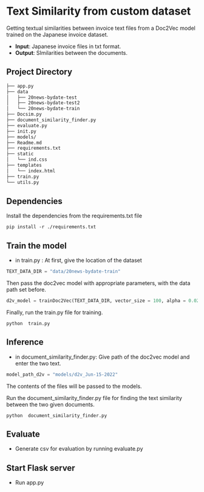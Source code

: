 # Text Similarity from custom dataset
Getting textual similarities between invoice text files from a Doc2Vec model trained on the Japanese invoice dataset.

- **Input**: Japanese invoice files in txt format.
- **Output**: SImilarities between the documents.


## Project Directory
```bash
├── app.py
├── data
│   ├── 20news-bydate-test
│   ├── 20news-bydate-test2
│   └── 20news-bydate-train
├── Docsim.py
├── document_similarity_finder.py
├── evaluate.py
├── init.py
├── models/
├── Readme.md
├── requirements.txt
├── static
│   └── ind.css
├── templates
│   └── index.html
├── train.py
└── utils.py
```




## Dependencies
Install the dependencies from the requirements.txt file
```console
pip install -r ./requirements.txt

```

## Train the model
- in train.py : 
At first, give the location of the dataset

```py
TEXT_DATA_DIR = "data/20news-bydate-train"

```

Then pass the doc2vec model with appropriate parameters, with the data path set before.
```py
d2v_model = trainDoc2Vec(TEXT_DATA_DIR, vector_size = 100, alpha = 0.025, min_count = 1, epochs=100,  save = True)

```
Finally, run the train.py file for training.
```console
python  train.py

```

## Inference
- in document_similarity_finder.py:
Give path of the doc2vec model and enter the two text.
```py
model_path_d2v = "models/d2v_Jun-15-2022"

```
The contents of the files will be passed to the models.

Run the document_similarity_finder.py file for finding the text similarity between the two given documents.

```console
python  document_similarity_finder.py

```

## Evaluate
- Generate csv for evaluation by running evaluate.py

## Start Flask server
- Run app.py 